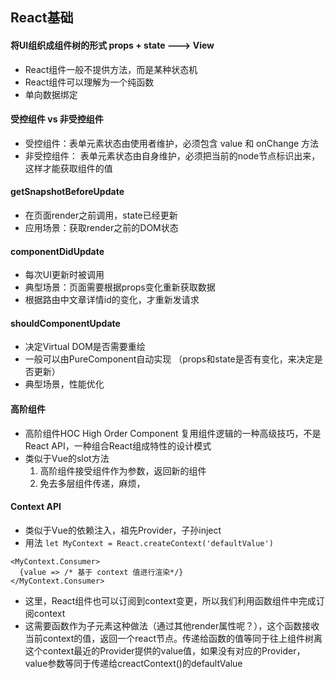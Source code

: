 ## React基础

#### 将UI组织成组件树的形式 props + state ---> View
* React组件一般不提供方法，而是某种状态机
* React组件可以理解为一个纯函数
* 单向数据绑定

#### 受控组件 vs 非受控组件
* 受控组件：表单元素状态由使用者维护，必须包含 value 和 onChange 方法
* 非受控组件： 表单元素状态由自身维护，必须把当前的node节点标识出来，这样才能获取组件的值

#### getSnapshotBeforeUpdate 
* 在页面render之前调用，state已经更新
* 应用场景：获取render之前的DOM状态

#### componentDidUpdate
* 每次UI更新时被调用
* 典型场景：页面需要根据props变化重新获取数据
* 根据路由中文章详情id的变化，才重新发请求

#### shouldComponentUpdate 
* 决定Virtual DOM是否需要重绘
* 一般可以由PureComponent自动实现 （props和state是否有变化，来决定是否更新）
* 典型场景，性能优化

#### 高阶组件
* 高阶组件HOC High Order Component 复用组件逻辑的一种高级技巧，不是React API，一种组合React组成特性的设计模式
* 类似于Vue的slot方法
  1. 高阶组件接受组件作为参数，返回新的组件
  2. 免去多层组件传递，麻烦，

#### Context API 
* 类似于Vue的依赖注入，祖先Provider，子孙inject
* 用法 `let MyContext = React.createContext('defaultValue')`
```
<MyContext.Consumer>
  {value => /* 基于 context 值进行渲染*/}
</MyContext.Consumer>

```
* 这里，React组件也可以订阅到context变更，所以我们利用函数组件中完成订阅context
* 这需要函数作为子元素这种做法（通过其他render属性呢？），这个函数接收当前context的值，返回一个react节点。传递给函数的值等同于往上组件树离这个context最近的Provider提供的value值，如果没有对应的Provider，value参数等同于传递给creactContext()的defaultValue